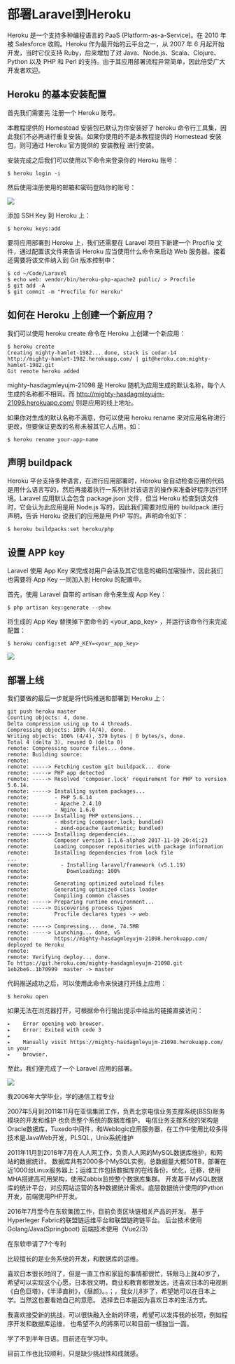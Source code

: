 # 部署Laravel到Heroku

Heroku 是一个支持多种编程语言的 PaaS (Platform-as-a-Service)。在 2010 年被 Salesforce 收购。Heroku 作为最开始的云平台之一，从 2007 年 6 月起开始开发，当时它仅支持 Ruby，后来增加了对 Java、Node.js、Scala、Clojure、Python 以及 PHP 和 Perl 的支持。由于其应用部署流程异常简单，因此倍受广大开发者欢迎。

## Heroku 的基本安装配置

首先我们需要先 注册一个 Heroku 账号。

本教程提供的 Homestead 安装包已默认为你安装好了 heroku 命令行工具集，因此我们不必再进行重复安装。如果你使用的不是本教程提供的 Homestead 安装包，则可通过 Heroku 官方提供的 安装教程 进行安装。

安装完成之后我们可以使用以下命令来登录你的 Heroku 账号：  

    $ heroku login -i

然后使用注册使用的邮箱和密码登陆你的账号：

![](./imgs/1_1.png)  

添加 SSH Key 到 Heroku 上：

    $ heroku keys:add

要将应用部署到 Heroku 上，我们还需要在 Laravel 项目下新建一个 Procfile 文件，通过配置该文件来告诉 Heroku 应当使用什么命令来启动 Web 服务器。接着还需要将该文件纳入到 Git 版本控制中：

    $ cd ~/Code/Laravel
    $ echo web: vendor/bin/heroku-php-apache2 public/ > Procfile
    $ git add -A
    $ git commit -m "Procfile for Heroku"

## 如何在 Heroku 上创建一个新应用？

我们可以使用 heroku create 命令在 Heroku 上创建一个新应用：

    $ heroku create
    Creating mighty-hamlet-1982... done, stack is cedar-14
    http://mighty-hamlet-1982.herokuapp.com/ | git@heroku.com:mighty-hamlet-1982.git
    Git remote heroku added

mighty-hasdagmleyujm-21098 是 Heroku 随机为应用生成的默认名称，每个人生成的名称都不相同。而 http://mighty-hasdagmleyujm-21098.herokuapp.com/ 则是应用的线上地址。

如果你对生成的默认名称不满意，你可以使用 heroku rename 来对应用名称进行更改，但要保证更改的名称未被其它人占用。如：

    $ heroku rename your-app-name

## 声明 buildpack

Heroku 平台支持多种语言，在进行应用部署时，Heroku 会自动检查应用的代码是用什么语言写的，然后再接着执行一系列针对该语言的操作来准备好程序运行环境。Laravel 应用默认会包含 package.json 文件，但当 Heroku 检查到该文件时，它会认为此应用是用 Node.js 写的，因此我们需要对应用的 buildpack 进行声明，告诉 Heroku 说我们的应用是用 PHP 写的。声明命令如下：

    $ heroku buildpacks:set heroku/php

## 设置 APP key

Laravel 使用 App Key 来完成对用户会话及其它信息的编码加密操作，因此我们也需要将 App Key 一同加入到 Heroku 的配置中。

首先，使用 Laravel 自带的 artisan 命令来生成 App Key：

    $ php artisan key:generate --show
将生成的 App Key 替换掉下面命令的 <your_app_key> ，并运行该命令行来完成配置：

    $ heroku config:set APP_KEY=<your_app_key>

![](./imgs/1_2.png)  

## 部署上线

我们要做的最后一步就是将代码推送和部署到 Heroku 上：

    git push heroku master
    Counting objects: 4, done.
    Delta compression using up to 4 threads.
    Compressing objects: 100% (4/4), done.
    Writing objects: 100% (4/4), 379 bytes | 0 bytes/s, done.
    Total 4 (delta 3), reused 0 (delta 0)
    remote: Compressing source files... done.
    remote: Building source:
    remote:
    remote: -----> Fetching custom git buildpack... done
    remote: -----> PHP app detected
    remote: -----> Resolved 'composer.lock' requirement for PHP to version 5.6.14.
    remote: -----> Installing system packages...
    remote:        - PHP 5.6.14
    remote:        - Apache 2.4.10
    remote:        - Nginx 1.6.0
    remote: -----> Installing PHP extensions...
    remote:        - mbstring (composer.lock; bundled)
    remote:        - zend-opcache (automatic; bundled)
    remote: -----> Installing dependencies...
    remote:        Composer version 1.1.6-alpha8 2017-11-19 20:41:23
    remote:        Loading composer repositories with package information
    remote:        Installing dependencies from lock file
    ...
    remote:          - Installing laravel/framework (v5.1.19)
    remote:            Downloading: 100%
    remote:
    remote:        Generating optimized autoload files
    remote:        Generating optimized class loader
    remote:        Compiling common classes
    remote: -----> Preparing runtime environment...
    remote: -----> Discovering process types
    remote:        Procfile declares types -> web
    remote:
    remote: -----> Compressing... done, 74.5MB
    remote: -----> Launching... done, v5
    remote:        https://mighty-hasdagmleyujm-21098.herokuapp.com/ deployed to Heroku
    remote:
    remote: Verifying deploy... done.
    To https://git.heroku.com/mighty-hasdagmleyujm-21098.git
    1eb2be6..1b70999  master -> master

代码推送成功之后，可以使用此命令来快速打开线上应用：

    $ heroku open
如果无法在浏览器打开，可根据命令行输出提示中给出的链接直接访问：

    ▸    Error opening web browser.
    ▸    Error: Exited with code 3
    ▸
    ▸    Manually visit https://mighty-hasdagmleyujm-21098.herokuapp.com/ in your
    ▸    browser.

至此，我们便完成了一个 Laravel 应用的部署。

![](./imgs/1_4.jpg)  


我2006年大学毕业，学的通信工程专业 

2007年5月到2011年11月在亚信集团工作，负责北京电信业务支撑系统(BSS)账务模块的开发和维护 也负责整个系统的数据库维护。
电信业务支撑系统的架构是Oracle数据库，Tuxedo中间件，和Weblogic应用服务器，在工作中使用比较多得技术是JavaWeb开发，PLSQL，Unix系统维护

2011年11月到2016年7月在人人网工作，负责人人网的MySQL数据库维护，和网站的数据统计。
数据库共有2000多个MySQL实例，总数据量大概50TB，部署在近1000台Linux服务器上；运维工作包括数据库的在线备份，优化，迁移，使用MHA搭建高可用架构，使用Zabbix监控整个数据库集群。
开发基于MySQL数据库的统计平台，对应网站运营的各种数据统计需求。底层数据统计使用的Python开发，前端使用PHP开发。

2016年7月至今在东软集团工作，目前负责区块链相关产品的开发。
基于Hyperleger Fabric的联盟链运维平台和联盟链跨链平台。
后台技术使用Golang/Java(Springboot) 前端技术使用（Vue2/3）

在东软申请了7个专利

比较擅长的是业务系统的开发，和数据库的运维。

喜欢日本很长时间了，但是一直工作和家庭的事情都很忙，转眼马上就40岁了，希望可以实现这个心愿，日本很文明，商业和教育都很发达，还喜欢日本的电视剧《白色巨塔》，《半泽直树》，《昼颜》。。；，我女儿8岁了，希望她可以在日本上学。当然这也要看她自己的意愿。 选择去日本是因为喜欢日本的生活方式。

我喜欢接受新的挑战，可以很快融入全新的环境，希望可以发挥我的长项，例如程序开发和数据库运维， 也希望不久的將來可以和目前一樣独当一面。

学了不到半年日语。目前还在学习中。

目前工作也比较顺利，只是缺少挑战性和成就感。